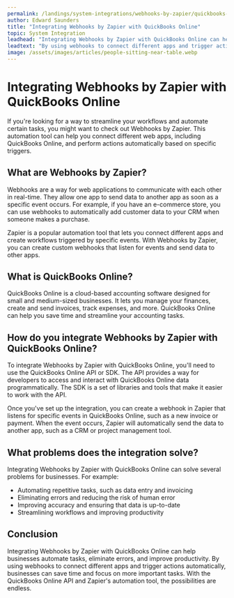 ```yaml
---
permalink: /landings/system-integrations/webhooks-by-zapier/quickbooks-online
author: Edward Saunders
title: "Integrating Webhooks by Zapier with QuickBooks Online"
topic: System Integration
leadhead: "Integrating Webhooks by Zapier with QuickBooks Online can help businesses automate tasks, eliminate errors, and improve productivity"
leadtext: "By using webhooks to connect different apps and trigger actions automatically, businesses can save time and focus on more important tasks. With the QuickBooks Online API and Zapier's automation tool, the possibilities are endless."
image: /assets/images/articles/people-sitting-near-table.webp
---
```

<div class="arttext">    <h1>Integrating Webhooks by Zapier with QuickBooks Online</h1>
    <p>
      If you're looking for a way to streamline your workflows and automate certain tasks, you might want to check out Webhooks by Zapier. This automation tool can help you connect different web apps, including QuickBooks Online, and perform actions automatically based on specific triggers.
    </p>
    <h2>What are Webhooks by Zapier?</h2>
    <p>
      Webhooks are a way for web applications to communicate with each other in real-time. They allow one app to send data to another app as soon as a specific event occurs. For example, if you have an e-commerce store, you can use webhooks to automatically add customer data to your CRM when someone makes a purchase.
    </p>
    <p>
      Zapier is a popular automation tool that lets you connect different apps and create workflows triggered by specific events. With Webhooks by Zapier, you can create custom webhooks that listen for events and send data to other apps.
    </p>
    <h2>What is QuickBooks Online?</h2>
    <p>
      QuickBooks Online is a cloud-based accounting software designed for small and medium-sized businesses. It lets you manage your finances, create and send invoices, track expenses, and more. QuickBooks Online can help you save time and streamline your accounting tasks.
    </p>
    <h2>How do you integrate Webhooks by Zapier with QuickBooks Online?</h2>
    <p>
      To integrate Webhooks by Zapier with QuickBooks Online, you'll need to use the QuickBooks Online API or SDK. The API provides a way for developers to access and interact with QuickBooks Online data programmatically. The SDK is a set of libraries and tools that make it easier to work with the API.
    </p>
    <p>
      Once you've set up the integration, you can create a webhook in Zapier that listens for specific events in QuickBooks Online, such as a new invoice or payment. When the event occurs, Zapier will automatically send the data to another app, such as a CRM or project management tool.
    </p>
    <h2>What problems does the integration solve?</h2>
    <p>
      Integrating Webhooks by Zapier with QuickBooks Online can solve several problems for businesses. For example:
    </p>
    <ul>
      <li>Automating repetitive tasks, such as data entry and invoicing</li>
      <li>Eliminating errors and reducing the risk of human error</li>
      <li>Improving accuracy and ensuring that data is up-to-date</li>
      <li>Streamlining workflows and improving productivity</li>
    </ul>
    <h2>Conclusion</h2>
    <p>
      Integrating Webhooks by Zapier with QuickBooks Online can help businesses automate tasks, eliminate errors, and improve productivity. By using webhooks to connect different apps and trigger actions automatically, businesses can save time and focus on more important tasks. With the QuickBooks Online API and Zapier's automation tool, the possibilities are endless.
    </p>
</div>